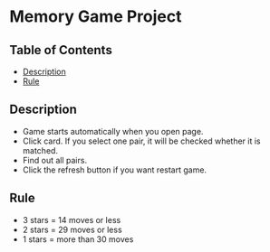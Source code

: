 # Memory Game Project

## Table of Contents

* [Description](#Description)
* [Rule](#Rule)

## Description

* Game starts automatically when you open page.
* Click card. If you select one pair, it will be checked whether it is matched.
* Find out all pairs.
* Click the refresh button if you want restart game.

## Rule

* 3 stars = 14 moves or less
* 2 stars = 29 moves or less
* 1 stars = more than 30 moves 